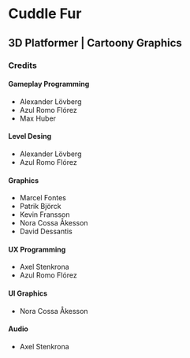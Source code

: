 # Cuddle Fur
## 3D Platformer | Cartoony Graphics

### Credits
#### Gameplay Programming
* Alexander Lövberg
* Azul Romo Flórez
* Max Huber

#### Level Desing
* Alexander Lövberg
* Azul Romo Flórez

#### Graphics
* Marcel Fontes
* Patrik Björck
* Kevin Fransson
* Nora Cossa Åkesson
* David Dessantis

#### UX Programming
* Axel Stenkrona
* Azul Romo Flórez

#### UI Graphics
* Nora Cossa Åkesson

#### Audio
* Axel Stenkrona
